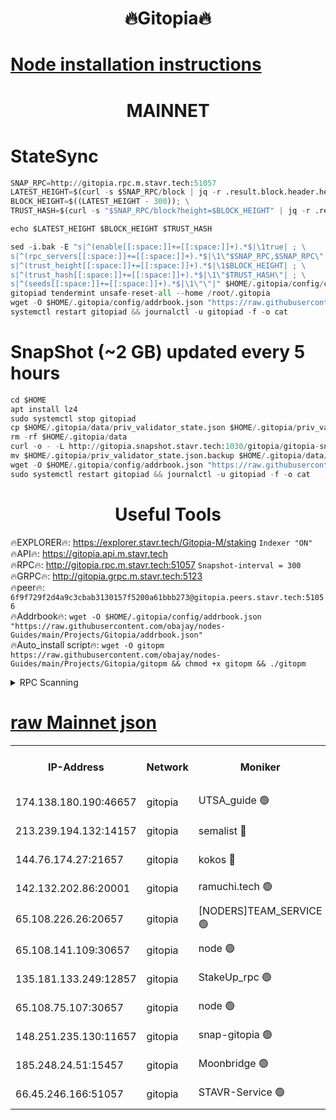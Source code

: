 <h1 align="center"> 🔥Gitopia🔥</h1>

[Node installation instructions](https://github.com/obajay/nodes-Guides/tree/main/Projects/Gitopia)
=

<h1 align="center"> MAINNET</h1>

# StateSync
```python
SNAP_RPC=http://gitopia.rpc.m.stavr.tech:51057
LATEST_HEIGHT=$(curl -s $SNAP_RPC/block | jq -r .result.block.header.height); \
BLOCK_HEIGHT=$((LATEST_HEIGHT - 300)); \
TRUST_HASH=$(curl -s "$SNAP_RPC/block?height=$BLOCK_HEIGHT" | jq -r .result.block_id.hash)

echo $LATEST_HEIGHT $BLOCK_HEIGHT $TRUST_HASH

sed -i.bak -E "s|^(enable[[:space:]]+=[[:space:]]+).*$|\1true| ; \
s|^(rpc_servers[[:space:]]+=[[:space:]]+).*$|\1\"$SNAP_RPC,$SNAP_RPC\"| ; \
s|^(trust_height[[:space:]]+=[[:space:]]+).*$|\1$BLOCK_HEIGHT| ; \
s|^(trust_hash[[:space:]]+=[[:space:]]+).*$|\1\"$TRUST_HASH\"| ; \
s|^(seeds[[:space:]]+=[[:space:]]+).*$|\1\"\"|" $HOME/.gitopia/config/config.toml
gitopiad tendermint unsafe-reset-all --home /root/.gitopia
wget -O $HOME/.gitopia/config/addrbook.json "https://raw.githubusercontent.com/obajay/nodes-Guides/main/Projects/Gitopia/addrbook.json"
systemctl restart gitopiad && journalctl -u gitopiad -f -o cat
```
# SnapShot (~2 GB) updated every 5 hours
```python
cd $HOME
apt install lz4
sudo systemctl stop gitopiad
cp $HOME/.gitopia/data/priv_validator_state.json $HOME/.gitopia/priv_validator_state.json.backup
rm -rf $HOME/.gitopia/data
curl -o - -L http://gitopia.snapshot.stavr.tech:1030/gitopia/gitopia-snap.tar.lz4 | lz4 -c -d - | tar -x -C $HOME/.gitopia --strip-components 2
mv $HOME/.gitopia/priv_validator_state.json.backup $HOME/.gitopia/data/priv_validator_state.json
wget -O $HOME/.gitopia/config/addrbook.json "https://raw.githubusercontent.com/obajay/nodes-Guides/main/Projects/Gitopia/addrbook.json"
sudo systemctl restart gitopiad && journalctl -u gitopiad -f -o cat
```
 <h1 align="center"> Useful Tools</h1>

🔥EXPLORER🔥:      https://explorer.stavr.tech/Gitopia-M/staking  `Indexer "ON"` \
🔥API🔥: 			 		 https://gitopia.api.m.stavr.tech \
🔥RPC🔥:           http://gitopia.rpc.m.stavr.tech:51057              `Snapshot-interval = 300` \
🔥GRPC🔥:          http://gitopia.grpc.m.stavr.tech:5123 \
🔥peer🔥:					 `6f9f729f2d4a9c3cbab3130157f5200a61bbb273@gitopia.peers.stavr.tech:51056` \
🔥Addrbook🔥:    ```wget -O $HOME/.gitopia/config/addrbook.json "https://raw.githubusercontent.com/obajay/nodes-Guides/main/Projects/Gitopia/addrbook.json"``` \
🔥Auto_install script🔥: ```wget -O gitopm https://raw.githubusercontent.com/obajay/nodes-Guides/main/Projects/Gitopia/gitopm && chmod +x gitopm && ./gitopm```


<details>
<summary>RPC Scanning</summary>

<h2 align="center"> We scan nodes in real time every 4 hours. And we provide the final result of RPC endpoints.
We cannot influence the operation of these nodes in any way. </h2>


```python
If Voting Power is higher than 0 --> then the Node is a validator of the network and may be subject to attack and be a potential threat to the chain.
```
```python
We marked such validators with a red symbol
```

</details>

[raw Mainnet json](https://rpc-check.gitopm.stavr.tech/gitopm/rpc-gitopm-result.json)
=

<table><tr><th>IP-Address</th><th>Network</th><th>Moniker</th><th>Latest Block Height</th><th>Earliest Block Height</th><th>Catching Up</th><th>Voting Power</th><th>Scan Time</th></tr><tr><td>174.138.180.190:46657</td><td>gitopia</td><td>UTSA_guide 🟢</td><td>9998331</td><td>6071990</td><td>False</td><td>0</td><td>2023-12-02T05:03:21.324152333UTC</td></tr><tr><td>213.239.194.132:14157</td><td>gitopia</td><td>semalist 🔴</td><td>9998340</td><td>6071990</td><td>False</td><td>428963</td><td>2023-12-02T05:03:41.004054325UTC</td></tr><tr><td>144.76.174.27:21657</td><td>gitopia</td><td>kokos 🔴</td><td>9998347</td><td>6071990</td><td>False</td><td>936373</td><td>2023-12-02T05:03:52.839964058UTC</td></tr><tr><td>142.132.202.86:20001</td><td>gitopia</td><td>ramuchi.tech 🟢</td><td>9998347</td><td>6548337</td><td>False</td><td>0</td><td>2023-12-02T05:03:52.203483192UTC</td></tr><tr><td>65.108.226.26:20657</td><td>gitopia</td><td>[NODERS]TEAM_SERVICE 🟢</td><td>9998358</td><td>6846001</td><td>False</td><td>0</td><td>2023-12-02T05:04:10.059370745UTC</td></tr><tr><td>65.108.141.109:30657</td><td>gitopia</td><td>node 🟢</td><td>9998347</td><td>6931333</td><td>False</td><td>0</td><td>2023-12-02T05:03:51.723131346UTC</td></tr><tr><td>135.181.133.249:12857</td><td>gitopia</td><td>StakeUp_rpc 🟢</td><td>9998347</td><td>8010001</td><td>False</td><td>0</td><td>2023-12-02T05:03:52.535745342UTC</td></tr><tr><td>65.108.75.107:30657</td><td>gitopia</td><td>node 🟢</td><td>9998354</td><td>8802845</td><td>False</td><td>0</td><td>2023-12-02T05:04:03.389843720UTC</td></tr><tr><td>148.251.235.130:11657</td><td>gitopia</td><td>snap-gitopia 🟢</td><td>9998347</td><td>9516001</td><td>False</td><td>0</td><td>2023-12-02T05:03:51.979632763UTC</td></tr><tr><td>185.248.24.51:15457</td><td>gitopia</td><td>Moonbridge 🟢</td><td>9998340</td><td>9781501</td><td>False</td><td>0</td><td>2023-12-02T05:03:40.705163273UTC</td></tr><tr><td>66.45.246.166:51057</td><td>gitopia</td><td>STAVR-Service 🟢</td><td>9998335</td><td>9989201</td><td>False</td><td>0</td><td>2023-12-02T05:03:30.128717237UTC</td></tr></table>
